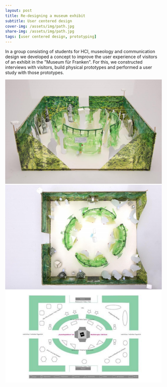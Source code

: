 ```yaml
---
layout: post
title: Re-designing a museum exhibit
subtitle: User centered design
cover-img: /assets/img/path.jpg
share-img: /assets/img/path.jpg
tags: [user centered design, prototyping]
---
```


In a group consisting of students for HCI, museology and communication design we developed a concept to improve the user experience of visitors of an exhibit in the "Museum für Franken". For this, we constructed interviews with visitors, build physical prototypes and performed a user study with those prototypes.



![](/assets/img/Capture.PNG)
![](/assets/img/Capture2.PNG)
![](/assets/img/Capture3.PNG)